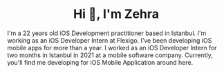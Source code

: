 <h1 align="center">Hi 👋, I'm Zehra</h1>

<div>I'm a 22 years old iOS Development practitioner based in Istanbul. I'm working as an iOS Developer Intern at Flexigo. I’ve been developing iOS mobile apps for more than a year. I worked as an iOS Developer Intern for two months in Istanbul in 2021 at a mobile software company. Currently, you'll find me developing for iOS Mobile Application around here.</div>

<!--
**zehrakaraman/zehrakaraman** is a ✨ _special_ ✨ repository because its `README.md` (this file) appears on your GitHub profile.



Here are some ideas to get you started:

- 🔭 I’m currently working on ...
- 🌱 I’m currently learning ...
- 👯 I’m looking to collaborate on ...
- 🤔 I’m looking for help with ...
- 💬 Ask me about ...
- 📫 How to reach me: ...
- 😄 Pronouns: ...
- ⚡ Fun fact: ...
-->
